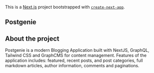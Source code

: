 This is a [Next.js](https://nextjs.org/) project bootstrapped with [`create-next-app`](https://github.com/vercel/next.js/tree/canary/packages/create-next-app).

## Postgenie

## About the project

Postgenie is a modern Blogging Application built with NextJS, GraphQL, Tailwind CSS and GraphCMS for content management. Features of the application includes: featured, recent posts, and post categories, full markdown articles, author information, comments and paginations.
